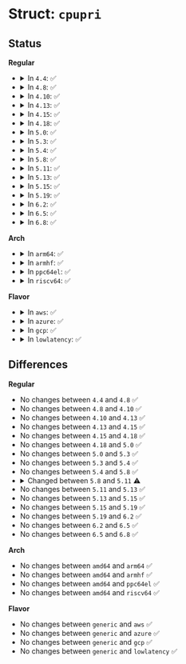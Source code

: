 # Struct: <code>cpupri</code>

## Status
<b>Regular</b>
<ul>
<li>
<details>
<summary>In <code>4.4</code>: ✅</summary>

```c
struct cpupri {
    struct cpupri_vec pri_to_cpu[102];
    int *cpu_to_pri;
};
```
</details>
</li>
<li>
<details>
<summary>In <code>4.8</code>: ✅</summary>

```c
struct cpupri {
    struct cpupri_vec pri_to_cpu[102];
    int *cpu_to_pri;
};
```
</details>
</li>
<li>
<details>
<summary>In <code>4.10</code>: ✅</summary>

```c
struct cpupri {
    struct cpupri_vec pri_to_cpu[102];
    int *cpu_to_pri;
};
```
</details>
</li>
<li>
<details>
<summary>In <code>4.13</code>: ✅</summary>

```c
struct cpupri {
    struct cpupri_vec pri_to_cpu[102];
    int *cpu_to_pri;
};
```
</details>
</li>
<li>
<details>
<summary>In <code>4.15</code>: ✅</summary>

```c
struct cpupri {
    struct cpupri_vec pri_to_cpu[102];
    int *cpu_to_pri;
};
```
</details>
</li>
<li>
<details>
<summary>In <code>4.18</code>: ✅</summary>

```c
struct cpupri {
    struct cpupri_vec pri_to_cpu[102];
    int *cpu_to_pri;
};
```
</details>
</li>
<li>
<details>
<summary>In <code>5.0</code>: ✅</summary>

```c
struct cpupri {
    struct cpupri_vec pri_to_cpu[102];
    int *cpu_to_pri;
};
```
</details>
</li>
<li>
<details>
<summary>In <code>5.3</code>: ✅</summary>

```c
struct cpupri {
    struct cpupri_vec pri_to_cpu[102];
    int *cpu_to_pri;
};
```
</details>
</li>
<li>
<details>
<summary>In <code>5.4</code>: ✅</summary>

```c
struct cpupri {
    struct cpupri_vec pri_to_cpu[102];
    int *cpu_to_pri;
};
```
</details>
</li>
<li>
<details>
<summary>In <code>5.8</code>: ✅</summary>

```c
struct cpupri {
    struct cpupri_vec pri_to_cpu[102];
    int *cpu_to_pri;
};
```
</details>
</li>
<li>
<details>
<summary>In <code>5.11</code>: ✅</summary>

```c
struct cpupri {
    struct cpupri_vec pri_to_cpu[101];
    int *cpu_to_pri;
};
```
</details>
</li>
<li>
<details>
<summary>In <code>5.13</code>: ✅</summary>

```c
struct cpupri {
    struct cpupri_vec pri_to_cpu[101];
    int *cpu_to_pri;
};
```
</details>
</li>
<li>
<details>
<summary>In <code>5.15</code>: ✅</summary>

```c
struct cpupri {
    struct cpupri_vec pri_to_cpu[101];
    int *cpu_to_pri;
};
```
</details>
</li>
<li>
<details>
<summary>In <code>5.19</code>: ✅</summary>

```c
struct cpupri {
    struct cpupri_vec pri_to_cpu[101];
    int *cpu_to_pri;
};
```
</details>
</li>
<li>
<details>
<summary>In <code>6.2</code>: ✅</summary>

```c
struct cpupri {
    struct cpupri_vec pri_to_cpu[101];
    int *cpu_to_pri;
};
```
</details>
</li>
<li>
<details>
<summary>In <code>6.5</code>: ✅</summary>

```c
struct cpupri {
    struct cpupri_vec pri_to_cpu[101];
    int *cpu_to_pri;
};
```
</details>
</li>
<li>
<details>
<summary>In <code>6.8</code>: ✅</summary>

```c
struct cpupri {
    struct cpupri_vec pri_to_cpu[101];
    int *cpu_to_pri;
};
```
</details>
</li>
</ul>
<b>Arch</b>
<ul>
<li>
<details>
<summary>In <code>arm64</code>: ✅</summary>

```c
struct cpupri {
    struct cpupri_vec pri_to_cpu[102];
    int *cpu_to_pri;
};
```
</details>
</li>
<li>
<details>
<summary>In <code>armhf</code>: ✅</summary>

```c
struct cpupri {
    struct cpupri_vec pri_to_cpu[102];
    int *cpu_to_pri;
};
```
</details>
</li>
<li>
<details>
<summary>In <code>ppc64el</code>: ✅</summary>

```c
struct cpupri {
    struct cpupri_vec pri_to_cpu[102];
    int *cpu_to_pri;
};
```
</details>
</li>
<li>
<details>
<summary>In <code>riscv64</code>: ✅</summary>

```c
struct cpupri {
    struct cpupri_vec pri_to_cpu[102];
    int *cpu_to_pri;
};
```
</details>
</li>
</ul>
<b>Flavor</b>
<ul>
<li>
<details>
<summary>In <code>aws</code>: ✅</summary>

```c
struct cpupri {
    struct cpupri_vec pri_to_cpu[102];
    int *cpu_to_pri;
};
```
</details>
</li>
<li>
<details>
<summary>In <code>azure</code>: ✅</summary>

```c
struct cpupri {
    struct cpupri_vec pri_to_cpu[102];
    int *cpu_to_pri;
};
```
</details>
</li>
<li>
<details>
<summary>In <code>gcp</code>: ✅</summary>

```c
struct cpupri {
    struct cpupri_vec pri_to_cpu[102];
    int *cpu_to_pri;
};
```
</details>
</li>
<li>
<details>
<summary>In <code>lowlatency</code>: ✅</summary>

```c
struct cpupri {
    struct cpupri_vec pri_to_cpu[102];
    int *cpu_to_pri;
};
```
</details>
</li>
</ul>

## Differences
<b>Regular</b>
<ul>
<li>
No changes between <code>4.4</code> and <code>4.8</code> ✅
</li>
<li>
No changes between <code>4.8</code> and <code>4.10</code> ✅
</li>
<li>
No changes between <code>4.10</code> and <code>4.13</code> ✅
</li>
<li>
No changes between <code>4.13</code> and <code>4.15</code> ✅
</li>
<li>
No changes between <code>4.15</code> and <code>4.18</code> ✅
</li>
<li>
No changes between <code>4.18</code> and <code>5.0</code> ✅
</li>
<li>
No changes between <code>5.0</code> and <code>5.3</code> ✅
</li>
<li>
No changes between <code>5.3</code> and <code>5.4</code> ✅
</li>
<li>
No changes between <code>5.4</code> and <code>5.8</code> ✅
</li>
<li>
<details>
<summary>Changed between <code>5.8</code> and <code>5.11</code> ⚠️</summary>
<ul>
<li>
<b>Field type changed. </b>
<code>struct cpupri_vec pri_to_cpu[102]</code> ➡️ <code>struct cpupri_vec pri_to_cpu[101]</code>
</li>
</ul>
</details>
</li>
<li>
No changes between <code>5.11</code> and <code>5.13</code> ✅
</li>
<li>
No changes between <code>5.13</code> and <code>5.15</code> ✅
</li>
<li>
No changes between <code>5.15</code> and <code>5.19</code> ✅
</li>
<li>
No changes between <code>5.19</code> and <code>6.2</code> ✅
</li>
<li>
No changes between <code>6.2</code> and <code>6.5</code> ✅
</li>
<li>
No changes between <code>6.5</code> and <code>6.8</code> ✅
</li>
</ul>
<b>Arch</b>
<ul>
<li>
No changes between <code>amd64</code> and <code>arm64</code> ✅
</li>
<li>
No changes between <code>amd64</code> and <code>armhf</code> ✅
</li>
<li>
No changes between <code>amd64</code> and <code>ppc64el</code> ✅
</li>
<li>
No changes between <code>amd64</code> and <code>riscv64</code> ✅
</li>
</ul>
<b>Flavor</b>
<ul>
<li>
No changes between <code>generic</code> and <code>aws</code> ✅
</li>
<li>
No changes between <code>generic</code> and <code>azure</code> ✅
</li>
<li>
No changes between <code>generic</code> and <code>gcp</code> ✅
</li>
<li>
No changes between <code>generic</code> and <code>lowlatency</code> ✅
</li>
</ul>
